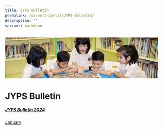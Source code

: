 ```yaml
---
title: JYPS Bulletin
permalink: /parents-portal/JYPS-Bulletin/
description: ""
variant: markdown
---
```

![](/images/banner.gif)

JYPS Bulletin
=============

##### <u>JYPS Bulletin 2024</u>

[January](/files/January%20Bulletin_2024_FINAL_Updated.pdf) <br>
